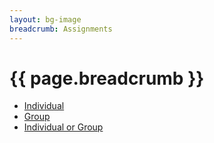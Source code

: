 ```yaml
---
layout: bg-image
breadcrumb: Assignments
---
```

# {{ page.breadcrumb }}

- [Individual](i)
- [Group](g)
- [Individual or Group](i-or-g)
